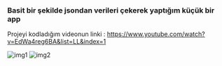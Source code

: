 <h3>Basit bir şekilde jsondan verileri çekerek yaptığım küçük bir app</h3>

Projeyi kodladığım videonun linki : https://www.youtube.com/watch?v=EdWa4reg6BA&list=LL&index=1

![img1](https://github.com/emrahbyz/Random-Quote-Generator/assets/146847947/b1c60205-17d5-4984-bf40-53b82d663467)
![img2](https://github.com/emrahbyz/Random-Quote-Generator/assets/146847947/20b29f06-7746-4468-a8ff-6e4337ddd9dd)
